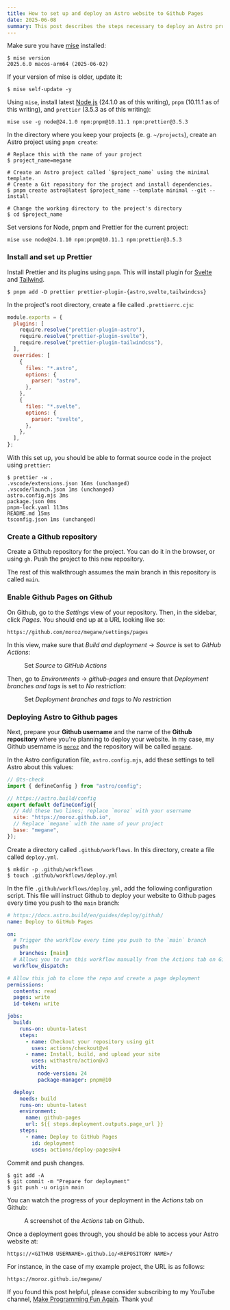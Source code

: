 ```yaml
---
title: How to set up and deploy an Astro website to Github Pages
date: 2025-06-08
summary: This post describes the steps necessary to deploy an Astro project to Github Pages.
---
```


Make sure you have [mise](https://mise.jdx.dev/) installed:

```shell
$ mise version
2025.6.0 macos-arm64 (2025-06-02)
```

If your version of mise is older, update it:

```shell
$ mise self-update -y
```

Using `mise`, install latest [Node.js](https://nodejs.org/en) (24.1.0 as of this writing), `pnpm` (10.11.1 as of this writing), and `prettier` (3.5.3 as of this writing):

```shell
mise use -g node@24.1.0 npm:pnpm@10.11.1 npm:prettier@3.5.3
```

In the directory where you keep your projects (e. g. `~/projects`), create an Astro project using `pnpm create`:

```shell
# Replace this with the name of your project
$ project_name=megane

# Create an Astro project called `$project_name` using the minimal template.
# Create a Git repository for the project and install dependencies.
$ pnpm create astro@latest $project_name --template minimal --git --install  

# Change the working directory to the project's directory
$ cd $project_name
```

Set versions for Node, pnpm and Prettier for the current project:

```shell
mise use node@24.1.10 npm:pnpm@10.11.1 npm:prettier@3.5.3
```

### Install and set up Prettier

Install Prettier and its plugins using `pnpm`. This will install plugin for [Svelte](https://svelte.dev/) and [Tailwind](https://tailwindcss.com/).

```shell
$ pnpm add -D prettier prettier-plugin-{astro,svelte,tailwindcss}
```

In the project's root directory, create a file called `.prettierrc.cjs`:

```javascript
module.exports = {
  plugins: [
    require.resolve("prettier-plugin-astro"),
    require.resolve("prettier-plugin-svelte"),
    require.resolve("prettier-plugin-tailwindcss"),
  ],
  overrides: [
    {
      files: "*.astro",
      options: {
        parser: "astro",
      },
    },
    {
      files: "*.svelte",
      options: {
        parser: "svelte",
      },
    },
  ],
};
```

With this set up, you should be able to format source code in the project using `prettier`:

```shell
$ prettier -w .
.vscode/extensions.json 16ms (unchanged)
.vscode/launch.json 1ms (unchanged)
astro.config.mjs 3ms
package.json 0ms
pnpm-lock.yaml 113ms
README.md 15ms
tsconfig.json 1ms (unchanged)
```

### Create a Github repository

Create a Github repository for the project. You can do it in the browser, or using `gh`.
Push the project to this new repository.

The rest of this walkthrough assumes the main branch in this repository is called `main`.

### Enable Github Pages on Github

On Github, go to the _Settings_ view of your repository. Then, in the sidebar, click _Pages_. You should end up at a URL looking like so:

```
https://github.com/moroz/megane/settings/pages
```

In this view, make sure that _Build and deployment_ -> _Source_ is set to _GitHub Actions_:

<figure>
<img src="/images/astro/settings-pages.jpg" alt="" />
<figcaption>Set <em>Source</em> to <em>GitHub Actions</em></figcaption>
</figure>

Then, go to _Environments_ -> _github-pages_ and ensure that _Deployment branches and tags_ is set to _No restriction_:

<figure>
<img src="/images/astro/settings-environments.jpg" alt="" />
<figcaption>Set <em>Deployment branches and tags</em> to <em>No restriction</em></figcaption>
</figure>

### Deploying Astro to Github pages

Next, prepare your **Github username** and the name of the **Github repository** where you're planning to deploy your website.
In my case, my Github username is [`moroz`](https://github.com/moroz/) and the repository will be called [`megane`](https://github.com/moroz/megane).

In the Astro configuration file, `astro.config.mjs`, add these settings to tell Astro about this values:

```javascript
// @ts-check
import { defineConfig } from "astro/config";

// https://astro.build/config
export default defineConfig({
  // Add these two lines; replace `moroz` with your username
  site: "https://moroz.github.io",
  // Replace `megane` with the name of your project
  base: "megane",
});
```

Create a directory called `.github/workflows`. In this directory, create a file called `deploy.yml`.

```shell
$ mkdir -p .github/workflows
$ touch .github/workflows/deploy.yml
```

In the file `.github/workflows/deploy.yml`, add the following configuration script. This file will instruct Github to deploy your website to Github pages every time you push to the `main` branch:

```yaml
# https://docs.astro.build/en/guides/deploy/github/
name: Deploy to GitHub Pages

on:
  # Trigger the workflow every time you push to the `main` branch
  push:
    branches: [main]
  # Allows you to run this workflow manually from the Actions tab on GitHub.
  workflow_dispatch:

# Allow this job to clone the repo and create a page deployment
permissions:
  contents: read
  pages: write
  id-token: write

jobs:
  build:
    runs-on: ubuntu-latest
    steps:
      - name: Checkout your repository using git
        uses: actions/checkout@v4
      - name: Install, build, and upload your site
        uses: withastro/action@v3
        with:
          node-version: 24
          package-manager: pnpm@10

  deploy:
    needs: build
    runs-on: ubuntu-latest
    environment:
      name: github-pages
      url: ${{ steps.deployment.outputs.page_url }}
    steps:
      - name: Deploy to GitHub Pages
        id: deployment
        uses: actions/deploy-pages@v4
```

Commit and push changes.

```shell
$ git add -A
$ git commit -m "Prepare for deployment"
$ git push -u origin main
```

You can watch the progress of your deployment in the _Actions_ tab on Github:

<figure>
<img src="/images/astro/actions.png" alt="" />
<figcaption>A screenshot of the <em>Actions</em> tab on Github.</figcaption>
</figure>

Once a deployment goes through, you should be able to access your Astro website at:

```
https://<GITHUB USERNAME>.github.io/<REPOSITORY NAME>/
```

For instance, in the case of my example project, the URL is as follows:

```
https://moroz.github.io/megane/
```

If you found this post helpful, please consider subscribing to my YouTube channel, [Make Programming Fun Again](https://www.youtube.com/channel/UCW_YiVuoo-WG0bxQElVgxAg). Thank you!
